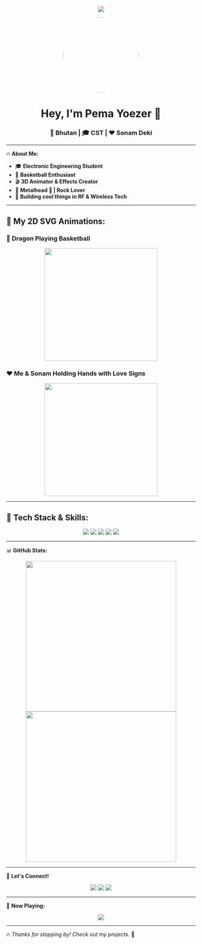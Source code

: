<!-- Banner -->
<p align="center">
  <img src="https://readme-typing-svg.herokuapp.com?font=Orbitron&size=30&color=FF4500&center=true&vCenter=true&width=600&lines=🔥+Welcome+to+Pema+Yoezer's+Profile!+🔥;🏀+Basketball+Lover+|+RF+Engineer+🚀;🎬+3D+Animator+|+Tech+Enthusiast;❤️+Sonam+Deki+Forever!+❤️" />
</p>

<!-- Profile Pic -->
<p align="center">
  <img src="https://github.com/pemayoezer/pemayoezer/blob/main/avatar.gif" width="200px" height="200px" style="border-radius: 50%;" />
</p>

<h1 align="center">Hey, I'm Pema Yoezer 👋</h1>
<h3 align="center">📍 Bhutan | 🎓 CST | ❤️ Sonam Deki</h3>

---

🔥 **About Me:**
- 🎓 **Electronic Engineering Student**
- 🏀 **Basketball Enthusiast**
- 🎬 **3D Animator & Effects Creator**
- 🎸 **Metalhead 🤘 | Rock Lover**
- 🚀 **Building cool things in RF & Wireless Tech**

---

## 🎥 **My 2D SVG Animations:**

### 🐉 **Dragon Playing Basketball**
<p align="center">
  <img src="https://raw.githubusercontent.com/pemayoezer/pemayoezer/main/dragon_ball.svg" width="300px"/>
</p>

### ❤️ **Me & Sonam Holding Hands with Love Signs**
<p align="center">
  <img src="https://raw.githubusercontent.com/pemayoezer/pemayoezer/main/love_animation.svg" width="300px"/>
</p>

---

## 🚀 **Tech Stack & Skills:**
<p align="center">
  <img src="https://img.shields.io/badge/Blender-F5792A?style=for-the-badge&logo=blender&logoColor=white" />
  <img src="https://img.shields.io/badge/C++-00599C?style=for-the-badge&logo=c%2B%2B&logoColor=white" />
  <img src="https://img.shields.io/badge/Python-FFD43B?style=for-the-badge&logo=python&logoColor=blue" />
  <img src="https://img.shields.io/badge/Matlab-0076A8?style=for-the-badge&logo=mathworks&logoColor=white" />
  <img src="https://img.shields.io/badge/After%20Effects-9999FF?style=for-the-badge&logo=adobe-after-effects&logoColor=white" />
</p>

---

📊 **GitHub Stats:**
<p align="center">
  <img src="https://github-readme-stats.vercel.app/api?username=pemayoezer&show_icons=true&theme=tokyonight" width="400" />
  <img src="https://github-readme-streak-stats.herokuapp.com/?user=pemayoezer&theme=tokyonight" width="400" />
</p>

---

💬 **Let's Connect!**
<p align="center">
  <a href="https://www.linkedin.com/in/your-profile"><img src="https://img.shields.io/badge/LinkedIn-0A66C2?style=for-the-badge&logo=linkedin&logoColor=white"></a>
  <a href="https://twitter.com/your-profile"><img src="https://img.shields.io/badge/Twitter-1DA1F2?style=for-the-badge&logo=twitter&logoColor=white"></a>
  <a href="mailto:your-email@gmail.com"><img src="https://img.shields.io/badge/Email-D14836?style=for-the-badge&logo=gmail&logoColor=white"></a>
</p>

---

🎵 **Now Playing:**  
<p align="center">
  <img src="https://spotify-github-profile.vercel.app/api/view?uid=your-spotify-id&cover_image=true&theme=novatorem" />
</p>

---

🔥 _Thanks for stopping by! Check out my projects._ 🚀  






